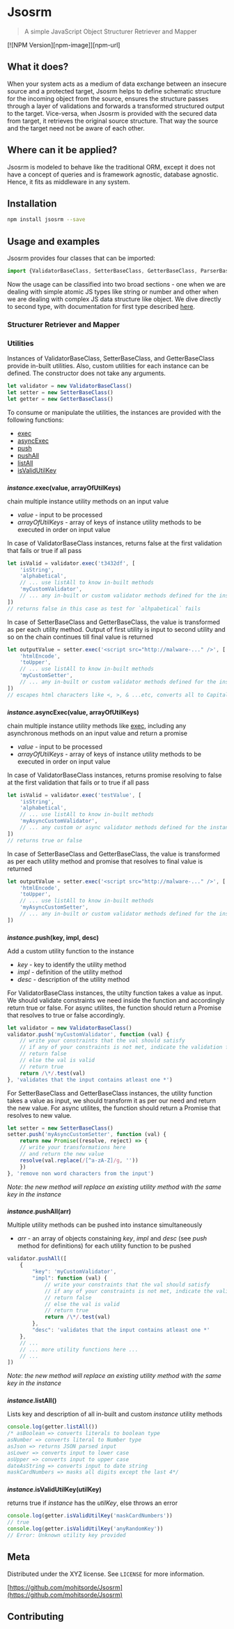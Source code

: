 # Jsosrm
> A simple JavaScript Object Structurer Retriever and Mapper

[![NPM Version][npm-image]][npm-url]

## What it does?

When your system acts as a medium of data exchange between an insecure source and a protected target, Jsosrm helps to define schematic structure for the incoming object from the source, ensures the structure passes through a layer of validations and forwards a transformed structured output to the target. Vice-versa, when Jsosrm is provided with the secured data from target, it retrieves the original source structure. That way the source and the target need not be aware of each other.

<!-- image -->

## Where can it be applied?

Jsosrm is modeled to behave like the traditional ORM, except it does not have a concept of queries and is framework agnostic, database agnostic. Hence, it fits as middleware in any system.

<!-- list examples here -->

## Installation

```sh
npm install jsosrm --save
```

## Usage and examples

Jsosrm provides four classes that can be imported:

```js
import {ValidatorBaseClass, SetterBaseClass, GetterBaseClass, ParserBaseClass} from 'jsosrm'
```

Now the usage can be classified into two broad sections - one when we are dealing with simple atomic JS types like string or number and other when we are dealing with complex JS data structure like object. We dive directly to second type, with documentation for first type described [here](#utilities).

### Structurer Retriever and Mapper

### Utilities

Instances of ValidatorBaseClass, SetterBaseClass, and GetterBaseClass provide in-built utilities. Also, custom utilities for each instance can be defined. The constructor does not take any arguments.

```js
let validator = new ValidatorBaseClass()
let setter = new SetterBaseClass()
let getter = new GetterBaseClass()
```

To consume or manipulate the utilities, the instances are provided with the following functions:

 - [exec](#exec)
 - [asyncExec](#asyncExec)
 - [push](#push)
 - [pushAll](#pushAll)
 - [listAll](#listAll)
 - [isValidUtilKey](#isValidUtilKey)

### <a name="exec">
**_instance_.exec(value, arrayOfUtilKeys)**
</a>

chain multiple instance utility methods on an input value

- *_value_* - input to be processed
- *_arrayOfUtilKeys_* - array of keys of instance utility methods to be executed in order on input value

In case of ValidatorBaseClass instances, returns false at the first validation that fails or true if all pass

```js
let isValid = validator.exec('t3432df', [
    'isString',
    'alphabetical',
    // ... use listAll to know in-built methods
    'myCustomValidator',
    // ... any in-built or custom validator methods defined for the instance using push or pushAll
]) 
// returns false in this case as test for `alhpabetical` fails
```

In case of SetterBaseClass and GetterBaseClass, the value is transformed as per each utility method. Output of first utility is input to second utility and so on the chain continues till final value is returned

```js
let outputValue = setter.exec('<script src="http://malware-..." />', [
    'htmlEncode',
    'toUpper',
    // ... use listAll to know in-built methods
    'myCustomSetter',
    // ... any in-built or custom validator methods defined for the instance using push or pushAll
])
// escapes html characters like <, >, & ...etc, converts all to Capital case and so on ...
```

### <a name="asyncExec">
**_instance_.asyncExec(value, arrayOfUtilKeys)**
</a>

chain multiple instance utility methods like [exec](#exec), including any asynchronous methods on an input value and return a promise

- *_value_* - input to be processed
- *_arrayOfUtilKeys_* - array of keys of instance utility methods to be executed in order on input value

In case of ValidatorBaseClass instances, returns promise resolving to false at the first validation that fails or to true if all pass

```js
let isValid = validator.exec('testValue', [
    'isString',
    'alphabetical',
    // ... use listAll to know in-built methods
    'myAsyncCustomValidator',
    // ... any custom or async validator methods defined for the instance using push or pushAll
]) 
// returns true or false
```

In case of SetterBaseClass and GetterBaseClass, the value is transformed as per each utility method and promise that resolves to final value is returned

```js
let outputValue = setter.exec('<script src="http://malware-..." />', [
    'htmlEncode',
    'toUpper',
    // ... use listAll to know in-built methods
    'myAsyncCustomSetter',
    // ... any in-built or custom validator methods defined for the instance using push or pushAll
])
```

### <a name="push">
**_instance_.push(key, impl, desc)**
</a>

Add a custom utility function to the instance

- *key* - key to identify the utility method
- *impl* - definition of the utility method
- *desc* - description of the utility method

For ValidatorBaseClass instances, the utilty function takes a value as input. We should validate constraints we need inside the function and accordingly return true or false. For async utilites, the function should return a Promise that resolves to true or false accordingly.

```js
let validator = new ValidatorBaseClass()
validator.push('myCustomValidator', function (val) {
    // write your constraints that the val should satisfy
    // if any of your constraints is not met, indicate the validation failed
    // return false
    // else the val is valid
    // return true
    return /\*/.test(val)
}, 'validates that the input contains atleast one *')
```

For SetterBaseClass and GetterBaseClass instances, the utility function takes a value as input, we should transform it as per our need and return the new value. For async utilites, the function should return a Promise that resolves to new value.

```js
let setter = new SetterBaseClass()
setter.push('myAsyncCustomSetter', function (val) {
    return new Promise((resolve, reject) => {  
    // write your transformations here
    // and return the new value
    resolve(val.replace(/[^a-zA-Z]/g, ''))
    })
}, 'remove non word characters from the input')
```

*Note*: _the new method will replace an existing utility method with the same key in the instance_ 

### <a name="pushAll">
**_instance_.pushAll(arr)**
</a>

Multiple utility methods can be pushed into instance simultaneously

- *_arr_* - an array of objects constaining _key_, _impl_ and _desc_ (see *push* method for definitions) for each utility function to be pushed 

```js
validator.pushAll([
    {
        "key": 'myCustomValidator', 
        "impl": function (val) {
            // write your constraints that the val should satisfy
            // if any of your constraints is not met, indicate the validation failed
            // return false
            // else the val is valid
            // return true
            return /\*/.test(val)
        },
        "desc": 'validates that the input contains atleast one *'
    },
    // ...
    // ... more utility functions here ...
    // ...
])
```

*Note*: _the new method will replace an existing utility method with the same key in the instance_

### <a name="listAll">
**_instance_.listAll()**
</a>

Lists key and description of all in-built and custom _instance_ utility methods

```js
console.log(getter.listAll())
/* asBoolean => converts literals to boolean type
asNumber => converts literal to Number type
asJson => returns JSON parsed input
asLower => converts input to lower case
asUpper => converts input to upper case
dateAsString => converts input to date string
maskCardNumbers => masks all digits except the last 4*/
```
<!-- state likewise can be used for validator and setter -->

### <a name="isValidUtilKey">
**_instance_.isValidUtilKey(utilKey)**
</a>

returns true if _instance_ has the _utilKey_, else throws an error

<!-- what key to verify below, is maskCardNumbers defined above ? -->
```js
console.log(getter.isValidUtilKey('maskCardNumbers'))
// true
console.log(getter.isValidUtilKey('anyRandomKey'))
// Error: Unknown utility key provided
```


## Meta

Distributed under the XYZ license. See ``LICENSE`` for more information.

[https://github.com/mohitsorde/Jsosrm](https://github.com/mohitsorde/Jsosrm)

## Contributing